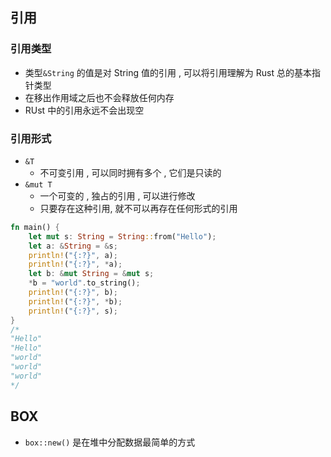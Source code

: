 ## 引用
### 引用类型

- 类型`&String` 的值是对 String 值的引用 , 可以将引用理解为 Rust 总的基本指针类型
- 在移出作用域之后也不会释放任何内存
- RUst 中的引用永远不会出现空

### 引用形式
- `&T`
	- 不可变引用 , 可以同时拥有多个 , 它们是只读的
- `&mut T`
	- 一个可变的 , 独占的引用 , 可以进行修改
	- 只要存在这种引用, 就不可以再存在任何形式的引用

```rust
fn main() {
    let mut s: String = String::from("Hello");
    let a: &String = &s;
    println!("{:?}", a);
    println!("{:?}", *a);
    let b: &mut String = &mut s;
    *b = "world".to_string();
    println!("{:?}", b);
    println!("{:?}", *b);
    println!("{:?}", s);
}
/*
"Hello"
"Hello"
"world"
"world"
"world"
*/
```

## BOX

- `box::new()` 是在堆中分配数据最简单的方式